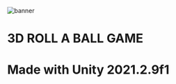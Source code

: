 ![banner](https://aramirezz0110.github.io/portfolio/assets/img/portfolio/RollABallScene.png)

# 3D ROLL A BALL GAME

# Made with Unity 2021.2.9f1
